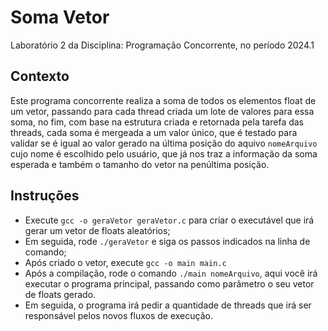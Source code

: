 # Soma Vetor
Laboratório 2 da Disciplina: Programação Concorrente, no período 2024.1

## Contexto
Este programa concorrente realiza a soma de todos os elementos float de um vetor, passando para cada thread criada um lote de valores para essa soma,
no fim, com base na estrutura criada e retornada pela tarefa das threads, cada soma é mergeada a um valor único, que é testado para validar se é igual ao valor
gerado na última posição do aquivo ```nomeArquivo``` cujo nome é escolhido pelo usuário, que já nos traz a informação da soma esperada e também o tamanho do vetor na penúltima posição.


## Instruções
- Execute ```gcc -o geraVetor geraVetor.c``` para criar o executável que irá gerar um vetor de floats aleatórios;
- Em seguida, rode ```./geraVetor``` e siga os passos indicados na linha de comando;
- Após criado o vetor, execute ```gcc -o main main.c```
- Após a compilação, rode o comando ```./main nomeArquivo```, aqui você irá executar o programa principal, passando como parâmetro o seu vetor de floats gerado.
- Em seguida, o programa irá pedir a quantidade de threads que irá ser responsável pelos novos fluxos de execução.


